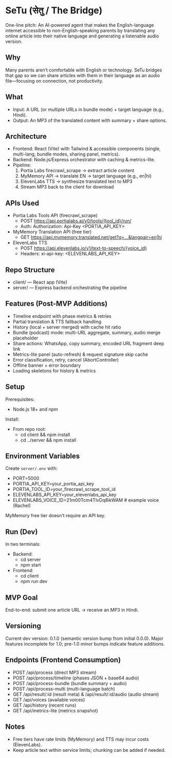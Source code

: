 # SeTu (सेतु / The Bridge)

One-line pitch: An AI-powered agent that makes the English-language internet accessible to non-English-speaking parents by translating any online article into their native language and generating a listenable audio version.

## Why
Many parents aren’t comfortable with English or technology. SeTu bridges that gap so we can share articles with them in their language as an audio file—focusing on connection, not productivity.

## What
- Input: A URL (or multiple URLs in bundle mode) + target language (e.g., Hindi).
- Output: An MP3 of the translated content with summary + share options.

## Architecture
- Frontend: React (Vite) with Tailwind & accessible components (single, multi-lang, bundle modes, sharing panel, metrics).
- Backend: Node.js/Express orchestrator with caching & metrics-lite.
- Pipeline:
  1. Portia Labs firecrawl_scrape → extract article content
  2. MyMemory API → translate EN → target language (e.g., en|hi)
  3. ElevenLabs TTS → synthesize translated text to MP3
  4. Stream MP3 back to the client for download

## APIs Used
- Portia Labs Tools API (firecrawl_scrape)
  - POST https://api.portialabs.ai/v0/tools/{tool_id}/run/
  - Auth: Authorization: Api-Key <PORTIA_API_KEY>
- MyMemory Translation API (free tier)
  - GET https://api.mymemory.translated.net/get?q=...&langpair=en|hi
- ElevenLabs TTS
  - POST https://api.elevenlabs.io/v1/text-to-speech/{voice_id}
  - Headers: xi-api-key: <ELEVENLABS_API_KEY>

## Repo Structure
- client/ — React app (Vite)
- server/ — Express backend orchestrating the pipeline

## Features (Post-MVP Additions)
- Timeline endpoint with phase metrics & retries
- Partial translation & TTS fallback handling
- History (local + server merged) with cache hit ratio
- Bundle (podcast) mode: multi-URL aggregate, summary, audio merge placeholder
- Share actions: WhatsApp, copy summary, encoded URL fragment deep link
- Metrics-lite panel (auto-refresh) & request signature skip cache
- Error classification, retry, cancel (AbortController)
- Offline banner + error boundary
- Loading skeletons for history & metrics

## Setup
Prerequisites:
- Node.js 18+ and npm

Install:
- From repo root:
  - cd client && npm install
  - cd ../server && npm install

## Environment Variables
Create `server/.env` with:
- PORT=5000
- PORTIA_API_KEY=your_portia_api_key
- PORTIA_TOOL_ID=your_firecrawl_scrape_tool_id
- ELEVENLABS_API_KEY=your_elevenlabs_api_key
- ELEVENLABS_VOICE_ID=21m00Tcm4TlvDq8ikWAM  # example voice (Rachel)

MyMemory free tier doesn’t require an API key.

## Run (Dev)
In two terminals:
- Backend:
  - cd server
  - npm start
- Frontend:
  - cd client
  - npm run dev

## MVP Goal
End-to-end: submit one article URL → receive an MP3 in Hindi.

## Versioning
Current dev version: 0.1.0 (semantic version bump from initial 0.0.0). Major features incomplete for 1.0; pre-1.0 minor bumps indicate feature additions.

## Endpoints (Frontend Consumption)
- POST /api/process (direct MP3 stream)
- POST /api/process/timeline (phases JSON + base64 audio)
- POST /api/process-bundle (bundle summary + audio)
- POST /api/process-multi (multi-language batch)
- GET /api/result/:id (result meta) & /api/result/:id/audio (audio stream)
- GET /api/voices (available voices)
- GET /api/history (recent runs)
- GET /api/metrics-lite (metrics snapshot)

## Notes
- Free tiers have rate limits (MyMemory) and TTS may incur costs (ElevenLabs).
- Keep article text within service limits; chunking can be added if needed.
